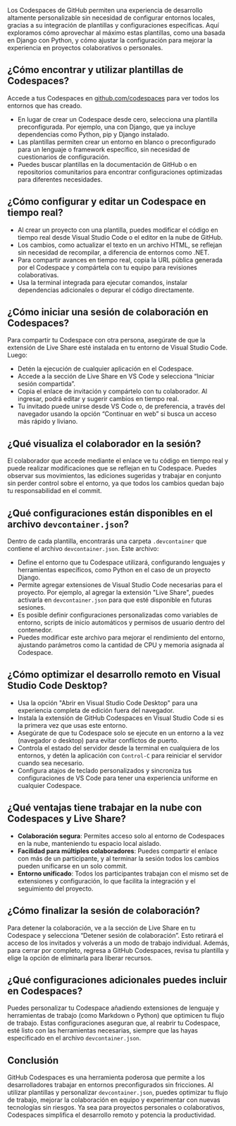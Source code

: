 Los Codespaces de GitHub permiten una experiencia de desarrollo altamente personalizable sin necesidad de configurar entornos locales, gracias a su integración de plantillas y configuraciones específicas. Aquí exploramos cómo aprovechar al máximo estas plantillas, como una basada en Django con Python, y cómo ajustar la configuración para mejorar la experiencia en proyectos colaborativos o personales.

## ¿Cómo encontrar y utilizar plantillas de Codespaces?

Accede a tus Codespaces en [github.com/codespaces](https://github.com/codespaces) para ver todos los entornos que has creado.

- En lugar de crear un Codespace desde cero, selecciona una plantilla preconfigurada. Por ejemplo, una con Django, que ya incluye dependencias como Python, pip y Django instalado.
- Las plantillas permiten crear un entorno en blanco o preconfigurado para un lenguaje o framework específico, sin necesidad de cuestionarios de configuración.
- Puedes buscar plantillas en la documentación de GitHub o en repositorios comunitarios para encontrar configuraciones optimizadas para diferentes necesidades.

## ¿Cómo configurar y editar un Codespace en tiempo real?

- Al crear un proyecto con una plantilla, puedes modificar el código en tiempo real desde Visual Studio Code o el editor en la nube de GitHub.
- Los cambios, como actualizar el texto en un archivo HTML, se reflejan sin necesidad de recompilar, a diferencia de entornos como .NET.
- Para compartir avances en tiempo real, copia la URL pública generada por el Codespace y compártela con tu equipo para revisiones colaborativas.
- Usa la terminal integrada para ejecutar comandos, instalar dependencias adicionales o depurar el código directamente.

## ¿Cómo iniciar una sesión de colaboración en Codespaces?

Para compartir tu Codespace con otra persona, asegúrate de que la extensión de Live Share esté instalada en tu entorno de Visual Studio Code. Luego:

- Detén la ejecución de cualquier aplicación en el Codespace.
- Accede a la sección de Live Share en VS Code y selecciona “Iniciar sesión compartida”.
- Copia el enlace de invitación y compártelo con tu colaborador. Al ingresar, podrá editar y sugerir cambios en tiempo real.
- Tu invitado puede unirse desde VS Code o, de preferencia, a través del navegador usando la opción “Continuar en web” si busca un acceso más rápido y liviano.

## ¿Qué visualiza el colaborador en la sesión?

El colaborador que accede mediante el enlace ve tu código en tiempo real y puede realizar modificaciones que se reflejan en tu Codespace. Puedes observar sus movimientos, las ediciones sugeridas y trabajar en conjunto sin perder control sobre el entorno, ya que todos los cambios quedan bajo tu responsabilidad en el commit.

## ¿Qué configuraciones están disponibles en el archivo `devcontainer.json`?

Dentro de cada plantilla, encontrarás una carpeta `.devcontainer` que contiene el archivo `devcontainer.json`. Este archivo:

- Define el entorno que tu Codespace utilizará, configurando lenguajes y herramientas específicos, como Python en el caso de un proyecto Django.
- Permite agregar extensiones de Visual Studio Code necesarias para el proyecto. Por ejemplo, al agregar la extensión "Live Share", puedes activarla en `devcontainer.json` para que esté disponible en futuras sesiones.
- Es posible definir configuraciones personalizadas como variables de entorno, scripts de inicio automáticos y permisos de usuario dentro del contenedor.
- Puedes modificar este archivo para mejorar el rendimiento del entorno, ajustando parámetros como la cantidad de CPU y memoria asignada al Codespace.

## ¿Cómo optimizar el desarrollo remoto en Visual Studio Code Desktop?

- Usa la opción "Abrir en Visual Studio Code Desktop" para una experiencia completa de edición fuera del navegador.
- Instala la extensión de GitHub Codespaces en Visual Studio Code si es la primera vez que usas este entorno.
- Asegúrate de que tu Codespace solo se ejecute en un entorno a la vez (navegador o desktop) para evitar conflictos de puerto.
- Controla el estado del servidor desde la terminal en cualquiera de los entornos, y detén la aplicación con `Control-C` para reiniciar el servidor cuando sea necesario.
- Configura atajos de teclado personalizados y sincroniza tus configuraciones de VS Code para tener una experiencia uniforme en cualquier Codespace.

## ¿Qué ventajas tiene trabajar en la nube con Codespaces y Live Share?

- **Colaboración segura**: Permites acceso solo al entorno de Codespaces en la nube, manteniendo tu espacio local aislado.
- **Facilidad para múltiples colaboradores**: Puedes compartir el enlace con más de un participante, y al terminar la sesión todos los cambios pueden unificarse en un solo commit.
- **Entorno unificado**: Todos los participantes trabajan con el mismo set de extensiones y configuración, lo que facilita la integración y el seguimiento del proyecto.

## ¿Cómo finalizar la sesión de colaboración?

Para detener la colaboración, ve a la sección de Live Share en tu Codespace y selecciona “Detener sesión de colaboración”. Esto retirará el acceso de los invitados y volverás a un modo de trabajo individual. Además, para cerrar por completo, regresa a GitHub Codespaces, revisa tu plantilla y elige la opción de eliminarla para liberar recursos.

## ¿Qué configuraciones adicionales puedes incluir en Codespaces?

Puedes personalizar tu Codespace añadiendo extensiones de lenguaje y herramientas de trabajo (como Markdown o Python) que optimicen tu flujo de trabajo. Estas configuraciones aseguran que, al reabrir tu Codespace, esté listo con las herramientas necesarias, siempre que las hayas especificado en el archivo `devcontainer.json`.

## Conclusión

GitHub Codespaces es una herramienta poderosa que permite a los desarrolladores trabajar en entornos preconfigurados sin fricciones. Al utilizar plantillas y personalizar `devcontainer.json`, puedes optimizar tu flujo de trabajo, mejorar la colaboración en equipo y experimentar con nuevas tecnologías sin riesgos. Ya sea para proyectos personales o colaborativos, Codespaces simplifica el desarrollo remoto y potencia la productividad.